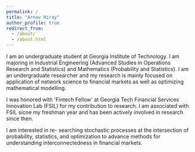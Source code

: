 ```yaml
---
permalink: /
title: "Arnav Hiray"
author_profile: true
redirect_from: 
  - /about/
  - /about.html
---
```


I am an undergraduate student at Georgia Institute of Technology. I am majoring in Industrial Engineering (Advanced Studies in Operations Research and Statistics) and Mathematics (Probability and Statistics). I am an undergraduate researcher and my research is mainly focused on application of network science to financial markets as well as optimizing mathematical modelling. 

I was honored with 'Fintech Fellow' at Georgia Tech Financial Services Innovation Lab (FSIL) for my contribution to research. I am associated with FSIL sicne my freshman year and has been actively involved in research since then. 

I am interested in re- searching stochastic processes at the intersection of probability, statistics, and optimization to advance methods for understanding interconnectedness in financial markets.

